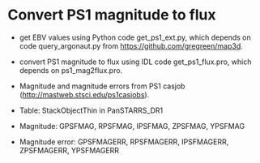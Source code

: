# Convert PS1 magnitude to flux
* get EBV values using Python code get_ps1_ext.py, which depends on code query_argonaut.py from https://github.com/gregreen/map3d.

* convert PS1 magnitude to flux using IDL code get_ps1_flux.pro, which depends on ps1_mag2flux.pro.

* Magnitude and magnitude errors from PS1 casjob (http://mastweb.stsci.edu/ps1casjobs).
* Table: StackObjectThin in PanSTARRS_DR1
* Magnitude: GPSFMAG, RPSFMAG, IPSFMAG, ZPSFMAG, YPSFMAG
* Magnitude error: GPSFMAGERR, RPSFMAGERR, IPSFMAGERR, ZPSFMAGERR, YPSFMAGERR
